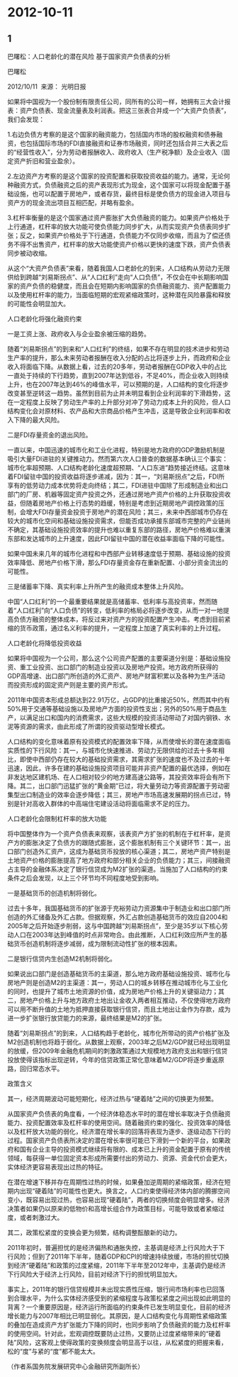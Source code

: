 # 2012-10-11

## 1

巴曙松：人口老龄化的潜在风险 基于国家资产负债表的分析

巴曙松

2012/10/11  来源： 光明日报

如果将中国视为一个股份制有限责任公司，同所有的公司一样，她拥有三大会计报表：资产负债表、现金流量表及利润表。把这三张表合并成一个“大资产负债表”，我们会发现：

1.右边负债方考察的是这个国家的融资能力，包括国内市场的股权融资和债券融资，也包括国际市场的FDI直接融资和证券市场融资，同时还包括合并三大表之后的“经营性收入”，分为劳动者报酬收入、政府收入（生产税净额）及企业收入（固定资产折旧和营业盈余）。

2.左边资产方考察的是这个国家的投资配置和获取投资收益的能力。通常，无论何种融资方式，负债融资之后的资产表现形式为现金，这个国家可以将现金配置于基础设施，也可以配置于房地产，或者存货，最终目标是使负债方的现金进入项目与资产方的现金流出项目互相匹配，并略有盈余。

3.杠杆率衡量的是这个国家通过资产膨胀扩大负债融资的能力。如果资产价格处于上行通道，杠杆率的放大功能可使负债能力同步扩大，从而实现资产负债表同步扩张；反之，如果资产价格处于下行通道，负债能力不仅同步收缩，而且为了偿还债务不得不出售资产，杠杆率的放大功能使资产价格以更快的速度下跌，资产负债表同步被动收缩。

从这个“大资产负债表”来看，随着我国人口老龄化的到来，人口结构从劳动力无限供给到跨越“刘易斯拐点”、从“人口红利”走向“人口负债”，不仅会在中长期影响国家的资产负债的稳健度，而且会在短期内影响国家的负债融资能力、资产配置能力以及使用杠杆率的能力，当面临短期的宏观紧缩政策时，这种潜在风险暴露和释放的可能性会明显加大。

人口老龄化将强化融资约束

一是工资上涨、政府收入与企业盈余被压缩的趋势。

随着“刘易斯拐点”的到来和“人口红利”的终结，如果不存在明显的技术进步和劳动生产率的提升，那么未来劳动者报酬在收入分配的占比将逐步上升，而政府和企业收入将面临下降。从数据上看，过去的20多年，劳动者报酬在GDP收入中的占比一直处于持续的下行趋势，直到2007年达到低谷，不足40%，而企业收入则持续上升，也在2007年达到46%的峰值水平，可以预期的是，人口结构的变化将逐步改变甚至逆转这一趋势。虽然到目前为止并未明显看到企业利润率的下滑趋势，这在一定程度上反映了劳动生产率的上升部分对冲了劳动力成本上升的风险，但人口结构变化会对原材料、农产品和大宗商品价格产生冲击，这是导致企业利润率和收入下降的最大风险。

二是FDI存量资金的退出风险。

一直以来，中国迅速的城市化和工业化进程，特别是地方政府的GDP激励机制是吸引大量FDI进驻的关键推动力。然而第六次人口普查的数据基本确认三个事实：城市化率超预期、人口结构老龄化速度超预期、“人口东进”趋势接近终结。这意味着FDI留驻中国的投资收益将逐步递减，因为：其一，“刘易斯拐点”之后，FDI所享有的低劳动力成本优势将走向终结；其二，FDI进驻中国除了形成制造业和出口部门的厂房、机器等固定资产投资之外，还通过房地产资产价格的上升获取投资收益，但随着房地产价格上行态势的趋缓，特别是考虑到近期房地产调控政策的压制，会增大FDI存量资金投资于房地产的潜在风险；其三，未来中西部城市仍存在较大的城市化空间和基础设施投资需求，但能否成功承接东部城市完整的产业链尚不确定，其基础设施投资效率的提升也难以重复东部的路径，房地产价格难以重演东部和发达城市的上升速度，因此FDI留驻中国的潜在收益率面临下降的可能性。

如果中国未来几年的城市化进程和中西部产业转移速度低于预期、基础设施的投资效率降低、房地产价格下滑，那么FDI存量资金存在重新配置、小部分资金流出的可能性。

三是储蓄率下降、真实利率上升所产生的融资成本整体上升风险。

中国“人口红利”的一个最重要结果就是高储蓄率、低利率与高投资率，然而随着“人口红利”向“人口负债”的转变，低利率的格局必将逐步改变，从而一对一地提高负债方融资的整体成本，将反过来对资产方的投资配置产生冲击。考虑到目前紧缩的货币政策，通过名义利率的提升，一定程度上加速了真实利率的上升过程。

人口老龄化将降低投资收益

如果将中国视为一个公司，那么这个公司资产配置的主要渠道分别是：基础设施投资、重工业投资、出口部门的制造业投资以及房地产投资。地方政府所获得的GDP高增速、出口部门所创造的外汇资产、房地产财富积累以及各种为生产活动而投资形成的固定资产则是主要的资产形式。

2011年中国资本形成总额达到22.91万亿，占GDP的比重接近50%，然而其中约有50%用于交通等基础设施以及房地产方面的投资性支出；另外的50%用于商品生产，以满足出口和国内的消费需求，这些大规模的投资活动带动了对国内钢铁、水泥等资源的需求，由此形成了所谓的投资驱动型增长模式。

人口结构的变化意味着原有投资模式的配置效率下降，从而使增长的潜在速度面临实质性的下行风险：其一，与城市化快速推进、劳动力无限供给的过去十多年相比，即使中西部仍存在较大的基础投资需求，其需求扩张的速度也不及过去的十年迅速，因此，许多在建的基础设施投资项目可能并非资产配置的最优选择，例如在非发达地区建机场、在人口相对较少的地方建高速公路等，其投资效率将会有所下降。其二，出口部门迅猛扩张的“黄金期”已过，将大量劳动力等资源配置于劳动密集型出口制造业的效率会逐步降低；其三，房地产市场高速发展期的拐点已过，特别是针对高收入群体的中高端住宅建设活动将面临需求不足的压力。

人口老龄化会限制杠杆率的放大功能

将中国整体作为一个资产负债表来观察，该表资产方扩张的机制在于杠杆率，是资产方的膨胀决定了负债方的跟随式膨胀，这个膨胀机制有三个关键环节：其一，出口部门创造外汇资产，这成为基础货币投放的核心渠道；其二，房地产资产特别是土地资产价格的膨胀提高了地方政府和部分相关企业的负债能力；其三，间接融资占主导的金融体系决定了银行信贷成为M2扩张的渠道。当施加了人口结构的约束条件之后会发现，以上三个环节均不同程度地受到影响。

一是基础货币的创造机制将弱化。

过去十多年，我国基础货币的扩张源于充裕劳动力资源集中于制造业和出口部门所创造的外汇储备及外汇占款。但据观察，外汇占款创造基础货币的效应自2004和2005年之后开始逐步削弱，这与中国跨越“刘易斯拐点”，至少是35岁以下核心劳动人口在2003年达到峰值的时点非常吻合。由此推断，人口红利效应所产生的基础货币创造机制将逐步减弱，成为限制流动性扩张的根本因素。

二是银行信贷内生创造M2机制将弱化。

如果说出口部门是创造基础货币的主渠道，那么地方政府基础设施投资、城市化与房地产则是创造M2的主渠道：其一，劳动人口的城乡转移在推动城市化与工业化的同时，也提升了城市土地资源的价值，成为房地产价格上升的关键驱动力；其二，房地产价格上升与地方政府土地出让金收入两者相互推动，不仅使得地方政府可以用不断升值的土地为抵押直接获取银行信贷，而且土地出让金作为存款，成为进一步扩张银行放贷能力的来源，最终结果是M2的扩张。

随着“刘易斯拐点”的到来，人口结构趋于老龄化，城市化所带动的资产价格扩张及M2创造机制也将趋于弱化。从数据上观察，2003年之后M2/GDP就已经出现明显的放缓，但2009年金融危机期间的刺激政策通过大规模地方政府支出和银行信贷投放使得该指标出现逆转，今年的信贷政策正常化意味着M2/GDP将逐步重返原路，回归常态水平。

政策含义

其一，经济周期波动可能短期化，经济过热与“硬着陆”之间的切换更为频繁。

从国家资产负债表的角度看，一个经济体稳态水平时的潜在增长率取决于负债融资能力、投资配置效率及杠杆率的使用空间。随着融资约束的强化、投资效率的降低以及杠杆放大功能的弱化，经济潜在增长率的回落将表现为逐步、逐级动态下行的过程。国家资产负债表所决定的潜在增长率很可能已下滑到一个新的平台，如果政府和国有企业主导的投资模式继续将有限的、成本已上升的资金配置于原有的传统领域，每获得一单位固定资本形成所需要付出的劳动力、资源、资金代价会更大，实体经济更容易表现出过热的特征。

在潜在增速下移并存在周期性过热的时候，如果叠加逆周期的紧缩政策，经济在短期内出现“硬着陆”的可能性也更大。换言之，人口约束使得经济体内部的腾挪空间变小，既容易出现过热，也容易出现“硬着陆”，两者的切换频度会明显增多。经济决策者如果仍以原来的低物价和高增长组合作为政策目标，可能导致或者紧缩过度，或者刺激过大。

其二，政策松紧度的变换会更为频繁，结构调整酝酿新的动力。

2011年初时，普遍担忧的是经济偏热和通胀失控，主基调是经济上行风险大于下行风险；但到了2011年下半年，随着GDP和CPI的增速持续放缓，市场的担忧切换到经济“硬着陆”和政策的过度紧缩，2011年下半年至2012年中，主基调仍是经济下行风险大于经济上行风险，目前对经济下行的担忧明显加大。

事实上，2011年的银行信贷规模并未出现实质性压缩，银行间市场利率也已回落到合理水平，为什么实体经济感受到的紧缩程度与政策松紧度之间出现如此明显的背离？一个重要原因是，经济运行所面临的约束条件已发生明显变化，目前的经济增长能力与2007年相比已明显弱化。其原因，是人口结构变化与周期性紧缩政策的叠加在造成资产方扩张能力下降的同时，也同步影响了负债融资的能力及杠杆率的使用空间。针对此，宏观调控既要防止过热，又要防止过度紧缩带来的“硬着陆”风险，这客观上使得政策的变换频度会明显高于以往，从松紧度的把握来看，松的“度”与紧的“度”都不能太大。

（作者系国务院发展研究中心金融研究所副所长）

